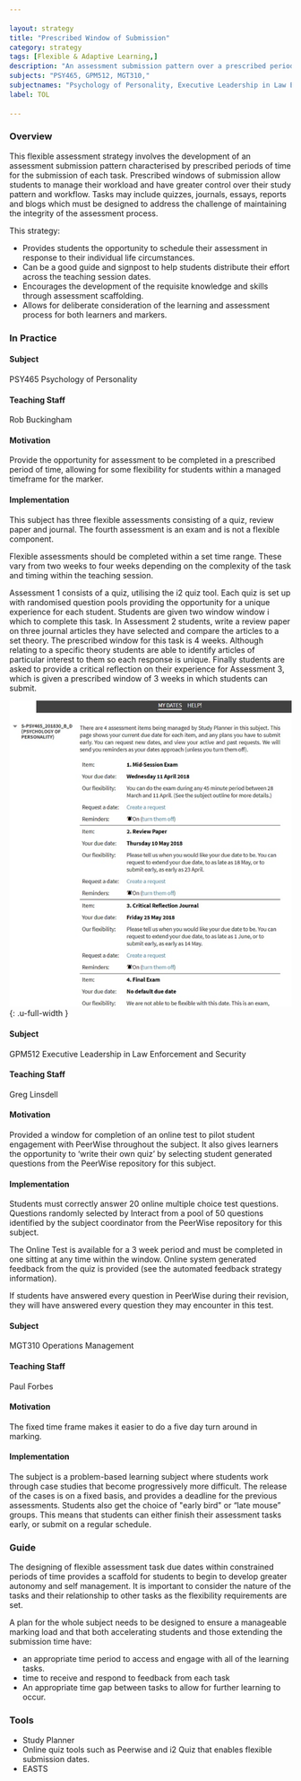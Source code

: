 ```yaml
---

layout: strategy
title: "Prescribed Window of Submission"
category: strategy
tags: [Flexible & Adaptive Learning,]
description: "An assessment submission pattern over a prescribed periods of time rather than a single date."
subjects: "PSY465, GPM512, MGT310,"
subjectnames: "Psychology of Personality, Executive Leadership in Law Enforcement and Security, Operations Management,"
label: TOL

---
```


### Overview

This flexible assessment strategy involves the development of an assessment submission pattern characterised by prescribed periods of time for the submission of each task. Prescribed windows of submission allow students to manage their workload and have greater control over their study pattern and workflow. Tasks may include quizzes, journals, essays, reports and blogs which must be designed to address the challenge of maintaining the integrity of the assessment process.

This strategy:

* Provides students the opportunity to schedule their assessment in response to their individual life circumstances.
* Can be a good guide and signpost to help students distribute their effort across the teaching session dates.
* Encourages the development of the requisite knowledge and skills through assessment scaffolding.
* Allows for deliberate consideration of the learning and assessment process for both learners and markers.

### In Practice
<div class="u-release practice" >

<div class="practice-item">
<div class="practice-content" markdown="1">

#### Subject

PSY465 Psychology of Personality

#### Teaching Staff

Rob Buckingham

#### Motivation

Provide the opportunity for assessment to be completed in a prescribed period of time, allowing for some flexibility for students within a managed timeframe for the marker.

#### Implementation

This subject has three flexible assessments consisting of a quiz, review paper and journal.  The fourth assessment is an exam and is not a flexible component.

Flexible assessments should be completed within a set time range.  These vary from two weeks to four weeks depending on the complexity of the task and timing within the teaching session.   

 Assessment 1 consists of a quiz, utilising the i2 quiz tool.  Each quiz is set up with randomised question pools providing the opportunity for a unique experience for each student. Students are given two window window i which to complete this task.  In Assessment 2 students, write a review paper on three journal articles they have selected and compare the articles to a set theory. The prescribed window for this task is 4 weeks. Although relating to a specific theory students are able to identify articles of particular interest to them so each response is unique. Finally students are asked to provide a critical reflection on their experience for Assessment 3, which is given a prescribed window of 3 weeks in which students can submit.

 ![Study Planner Example](../images/practices/prescribed-window-submission-PSY465.jpg){: .u-full-width
}

</div>
</div>

<div class="practice-item">
<div class="practice-content" markdown="1">

#### Subject

GPM512 Executive Leadership in Law Enforcement and Security

#### Teaching Staff

Greg Linsdell

#### Motivation

Provided a window for completion of an online test to pilot student engagement with PeerWise throughout the subject. It also gives learners the opportunity to ‘write their own quiz’ by selecting student generated questions from the PeerWise repository for this subject.

#### Implementation

Students must correctly answer 20 online multiple choice test questions. Questions randomly selected by Interact from a pool of 50 questions identified by the subject coordinator from the PeerWise repository for this subject.

The Online Test is available for a 3 week period and must be completed in one sitting at any time within the window. Online system generated feedback from the quiz is provided (see the automated feedback strategy information).

If students have answered every question in PeerWise during their revision, they will have answered every question they may encounter in this test.

</div>
</div>

<div class="practice-item">
<div class="practice-content" markdown="1">

#### Subject

MGT310 Operations Management

#### Teaching Staff

Paul Forbes

#### Motivation

The fixed time frame makes it easier to do a five day turn around in marking.

#### Implementation

The subject is a problem-based learning subject where students work through case studies that become progressively more difficult. The release of the cases is on a fixed basis, and provides a deadline for the previous assessments. Students also get the choice of "early bird" or “late mouse” groups. This means that students can either finish their assessment tasks early, or submit on a regular schedule.


</div>
</div>
</div>

### Guide

The designing of flexible assessment task due dates within constrained periods of time provides a scaffold for students to begin to develop greater autonomy and self management. It is important to consider the nature of the tasks and their relationship to other tasks as the flexibility requirements are set.

A plan for the whole subject needs to be designed to ensure  a manageable marking load and that both accelerating students and those extending the submission time have:

* an appropriate time period to access and engage with all of the learning tasks.
* time to receive and respond to feedback from each task
* An appropriate time gap between tasks to allow for further learning to occur.

### Tools

- Study Planner
- Online quiz tools such as Peerwise and i2 Quiz that enables flexible submission dates.
- EASTS
